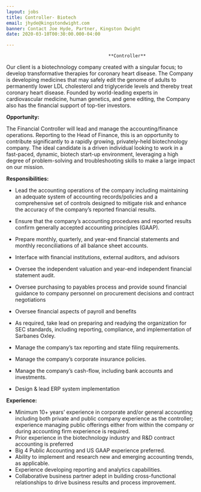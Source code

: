```yaml
---
layout: jobs
title: Controller- Biotech
email: jhyde@kingstondwight.com
banner: Contact Joe Hyde, Partner, Kingston Dwight
date: 2020-03-10T00:30:00.000-04:00

---
```

                                          **Controller**

Our client is a biotechnology company created with a singular focus; to develop transformative therapies for coronary heart disease. The Company is developing medicines that may safely edit the genome of adults to permanently lower LDL cholesterol and triglyceride levels and thereby treat coronary heart disease. Founded by world-leading experts in cardiovascular medicine, human genetics, and gene editing, the Company also has the financial support of top-tier investors.

**Opportunity:**

The Financial Controller will lead and manage the accounting/finance operations. Reporting to the Head of Finance, this is an opportunity to contribute significantly to a rapidly growing, privately-held biotechnology company. The ideal candidate is a driven individual looking to work in a fast-paced, dynamic, biotech start-up environment, leveraging a high degree of problem-solving and troubleshooting skills to make a large impact on our mission.

**Responsibilities:**

* Lead the accounting operations of the company including maintaining an adequate system of accounting records/policies and a comprehensive set of controls designed to mitigate risk and enhance the accuracy of the company’s reported financial results.
* Ensure that the company’s accounting procedures and reported results confirm generally accepted accounting principles (GAAP).


* Prepare monthly, quarterly, and year-end financial statements and monthly reconciliations of all balance sheet accounts.
* Interface with financial institutions, external auditors, and advisors
* Oversee the independent valuation and year-end independent financial statement audit.
* Oversee purchasing to payables process and provide sound financial guidance to company personnel on procurement decisions and contract negotiations
* Oversee financial aspects of payroll and benefits
* As required, take lead on preparing and readying the organization for SEC standards, including reporting, compliance, and implementation of Sarbanes Oxley.
* Manage the company’s tax reporting and state filing requirements.
* Manage the company’s corporate insurance policies.
* Manage the company’s cash-flow, including bank accounts and investments.
* Design & lead ERP system implementation

**Experience:**

* Minimum 10+ years’ experience in corporate and/or general accounting including both private and public company experience as the controller; experience managing public offerings either from within the company or during accounting firm experience is required.
* Prior experience in the biotechnology industry and R&D contract accounting is preferred
* Big 4 Public Accounting and US GAAP experience preferred.
* Ability to implement and research new and emerging accounting trends, as applicable.
* Experience developing reporting and analytics capabilities.
* Collaborative business partner adept in building cross-functional relationships to drive business results and process improvement.